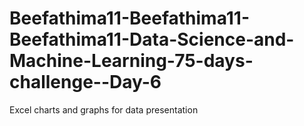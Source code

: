 # Beefathima11-Beefathima11-Beefathima11-Data-Science-and-Machine-Learning-75-days-challenge--Day-6
 Excel charts and graphs for data presentation
